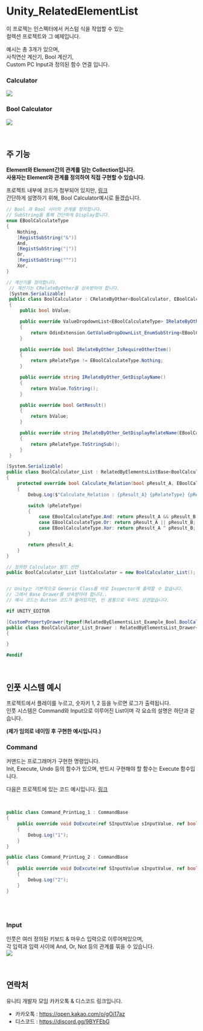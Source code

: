 # Unity_RelatedElementList

이 프로젝는 인스펙터에서 커스텀 식을 작업할 수 있는 <br>
컬렉션 프로젝트와 그 예제입니다. <br>

예시는 총 3개가 있으며, <br>
사칙연산 계산기, Bool 계산기, <br>
Custom PC Input과 정의된 함수 연결 입니다. <br>

### Calculator
![](https://github.com/KorStrix/Unity_RelatedElementList/blob/master/ImageForGithub/Int_Calculator.gif?raw=true)

### Bool Calculator
![](https://github.com/KorStrix/Unity_RelatedElementList/blob/master/ImageForGithub/Bool_Calculator.gif?raw=true)

<br>

## 주 기능

**Element와 Element간의 관계를 담는 Collection입니다. <br>
사용자는 Element와 관계를 정의하여 직접 구현할 수 있습니다.** <br>

프로젝트 내부에 코드가 첨부되어 있지만, [링크](https://github.com/KorStrix/Unity_RelatedElementList/blob/master/Assets/StrixLibrary/Example/RelatedByElementsList/RelatedByElementsList_Example_Bool.cs) <br>
간단하게 설명하기 위해, Bool Calculator예시로 들겠습니다. <br>

```csharp
// Bool 과 Bool 사이의 관계를 정의합니다.
// SubString을 통해 간단하게 Display합니다.
enum EBoolCalculateType
{
    Nothing,
    [RegistSubString("&")]
    And,
    [RegistSubString("|")]
    Or,
    [RegistSubString("^")]
    Xor,
}

// 계산기를 정의합니다.
 // 계산기는 CRelateByOther를 상속받아야 합니다.
 [System.Serializable]
 public class BoolCalculator : CRelateByOther<BoolCalculator, EBoolCalculateType, bool>
 {
     public bool bValue;

     public override ValueDropdownList<EBoolCalculateType> IRelateByOther_GetEditorDisplayNameList()
     {
         return OdinExtension.GetValueDropDownList_EnumSubString<EBoolCalculateType>();
     }

     public override bool IRelateByOther_IsRequireOtherItem()
     {
         return pRelateType != EBoolCalculateType.Nothing;
     }

     public override string IRelateByOther_GetDisplayName()
     {
         return bValue.ToString();
     }

     public override bool GetResult()
     {
         return bValue;
     }

     public override string IRelateByOther_GetDisplayRelateName(EBoolCalculateType pRelateType)
     {
         return pRelateType.ToStringSub();
     }
 }

[System.Serializable]
public class BoolCalculator_List : RelatedByElementsListBase<BoolCalculator, EBoolCalculateType, bool>
{
    protected override bool Calculate_Relation(bool pResult_A, EBoolCalculateType pRelateType, bool pResult_B)
    {
        Debug.Log($"Calculate_Relation : {pResult_A} {pRelateType} {pResult_B}");

        switch (pRelateType)
        {
            case EBoolCalculateType.And: return pResult_A && pResult_B;
            case EBoolCalculateType.Or: return pResult_A || pResult_B;
            case EBoolCalculateType.Xor: return pResult_A ^ pResult_B;
        }

        return pResult_A;
    }
}

// 정의한 Calculator 필드 선언
public BoolCalculator_List listCalculator = new BoolCalculator_List();


// Unity는 기본적으로 Generic Class를 바로 Inspector에 출력할 수 없습니다.
// 그래서 Base Drawer를 상속받아야 합니다..
// 예시 코드는 Button 코드가 들어있지만, 빈 몸통으로 두어도 상관없습니다.

#if UNITY_EDITOR

[CustomPropertyDrawer(typeof(RelatedByElementsList_Example_Bool.BoolCalculator_List))]
public class BoolCalculator_List_Drawer : RelatedByElementsList_Drawer<RelatedByElementsList_Example_Bool.BoolCalculator, RelatedByElementsList_Example_Bool.EBoolCalculateType, bool>
{

}

#endif
```

<br>

## 인풋 시스템 예시
프로젝트에서 플레이를 누르고, 숫자키 1, 2 등을 누르면 로그가 출력됩니다. <br>
인풋 시스템은 Command와 Input으로 이루어진 List이며 각 요쇼의 설명은 하단과 같습니다. <br>

**(제가 임의로 네이밍 후 구현한 예시입니다.)**

### Command
커맨드는 프로그래머가 구현한 명령입니다. <br>
Init, Execute, Undo 등의 함수가 있으며, 반드시 구현해야 할 함수는 Execute 함수입니다. <br>

다음은 프로젝트에 있는 코드 예시입니다. [링크](https://github.com/KorStrix/Unity_RelatedElementList/blob/master/Assets/StrixLibrary/Example/RelatedByElementsList/CommandList_Example.cs)

<br>

```csharp
public class Command_PrintLog_1 : CommandBase
{
    public override void DoExcute(ref SInputValue sInputValue, ref bool bIsExcuted_DefaultIsTrue)
    {
        Debug.Log("1");
    }
}

public class Command_PrintLog_2 : CommandBase
{
    public override void DoExcute(ref SInputValue sInputValue, ref bool bIsExcuted_DefaultIsTrue)
    {
        Debug.Log("2");
    }
}
```

<br>
<br>

### Input
인풋은 여러 정의된 키보드 & 마우스 입력으로 이루어져있으며, <br>
각 입력과 입력 사이에 And, Or, Not 등의 관계를 묶을 수 있습니다. <br>
![](https://github.com/KorStrix/Unity_RelatedElementList/blob/master/ImageForGithub/InputEventSetting.gif?raw=true)

<br>

## 연락처
유니티 개발자 모임 카카오톡 & 디스코드 링크입니다.

- 카카오톡 : https://open.kakao.com/o/gOi17az
- 디스코드 : https://discord.gg/9BYFEbG
